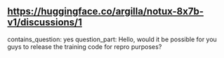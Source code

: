 ## https://huggingface.co/argilla/notux-8x7b-v1/discussions/1

contains_question: yes
question_part: Hello, would it be possible for you guys to release the training code for repro purposes?